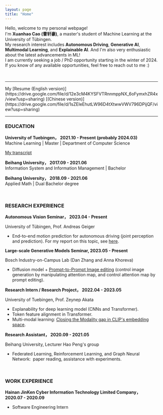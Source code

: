 ```yaml
---
layout: page
title: "Home"
---
```


Hello, welcome to my personal webpage!  
I'm **Xuanhao Cao (曹轩豪)**, a master's student of Machine Learning at the University of Tübingen.  
My research interest includes **Autonomous Driving**, **Generative AI**, **Multimodal Learning**, and **Explainable AI**.  And I'm also very enthusiastic about the latest advancements in ML!  
I am currently seeking a job / PhD opportunity starting in the winter of 2024. If you know of any available opportunities, feel free to reach out to me :)

<br/>
<hr/>
My [Resume (English version)](https://drive.google.com/file/d/12e3cM4KYSFVTRnnmppNX_6oFymxhZR4x/view?usp=sharing) [(Chinese version)](https://drive.google.com/file/d/1sZEIeEhutLW96D4tXtwwVWV796DPijQF/view?usp=sharing)
<hr/>

### **EDUCATION**
**University of Tuebingen，      2021.10 - Present (probably 2024.03)**    
Machine Learning | Master | Department of Computer Science 

[My transcript](https://drive.google.com/file/d/1itEO9-OsGxaYeD6jyT55OqULXkOcTDdp/view?usp=sharing)

**Beihang University，      2017.09 - 2021.06**    
Information System and Information Management | Bachelor


**Beihang University，      2018.09 - 2021.06**    
Applied Math | Dual Bachelor degree


<br/>

### **RESEARCH EXPERIENCE**
**Autonomous Vision Seminar，    2023.04 - Present**

University of Tübingen, Prof. Andreas Geiger
* End-to-end motion prediction for autonomous driving (joint perception and prediction).
For my report on this topic, see [here](https://drive.google.com/drive/folders/1K-JNJF6FgVsd3EubLFi3wqdkptTT-ivh?usp=sharing).


**Large-scale Generative Models Seminar,     2023.05 - Present**

Bosch Industry-on-Campus Lab (Dan Zhang and Anna Khoreva)    
* Diffusion model + [Prompt-to-Prompt Image editing](https://drive.google.com/drive/folders/1fzzvJc_NLh_815zi6sPWqF87SZJbUtIB?usp=sharing) (control image generation by manipulating attention map, and control attention map by prompt editing).

**Research Intern / Research Project，    2022.04 - 2023.05**

University of Tuebingen, Prof. Zeynep Akata      
* Explanability for deep learning model (CNNs and Transformer). 
* Token feature alignment in Transformer. 
* Multi-modal learning: [Closing the Modality gap in CLIP's embedding space](https://drive.google.com/drive/folders/1FuC75xdNdOJNAXL1pXv5WpZLyI17FsiK?usp=sharing).

**Research Assistant，    2020.09 - 2021.05**

Beihang University, Lecturer Hao Peng's group    
* Federated Learning, Reinforcement Learning, and Graph Neural Network:  paper reading, assistance with experiments.

<br/>

### **WORK EXPERIENCE**
**Hainan JinKen Cyber Information Technology Limited Company，       2020.07 - 2020.09** <br/>
* Software Engineering Intern



